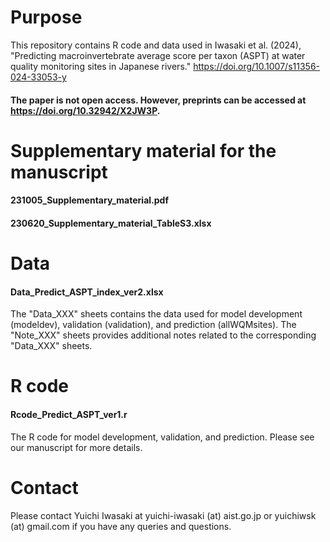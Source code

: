 # Purpose
This repository contains R code and data used in Iwasaki et al. (2024), "Predicting macroinvertebrate average score per taxon (ASPT) at water quality monitoring sites in Japanese rivers."
https://doi.org/10.1007/s11356-024-33053-y
#### The paper is not open access. However, preprints can be accessed at https://doi.org/10.32942/X2JW3P.

# Supplementary material for the manuscript
#### 231005_Supplementary_material.pdf
#### 230620_Supplementary_material_TableS3.xlsx

# Data
#### Data_Predict_ASPT_index_ver2.xlsx
The "Data_XXX" sheets contains the data used for model development (modeldev), validation (validation), and prediction (allWQMsites). The "Note_XXX" sheets provides additional notes related to the corresponding "Data_XXX" sheets.

# R code
#### Rcode_Predict_ASPT_ver1.r
The R code for model development, validation, and prediction. Please see our manuscript for more details.

# Contact
Please contact Yuichi Iwasaki at yuichi-iwasaki (at) aist.go.jp or yuichiwsk (at) gmail.com if you have any queries and questions.
